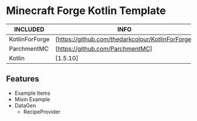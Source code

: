 # Minecraft Forge Kotlin Template

| INCLUDED | INFO|
| ------ | ------ |
| KotlinForForge | [https://github.com/thedarkcolour/KotlinForForge] |
| ParchmentMC | [https://github.com/ParchmentMC] |
| Kotlin | [1.5.10] |

## Features

- Example Items
- Mixin Example
- DataGen
    - RecipeProvider
